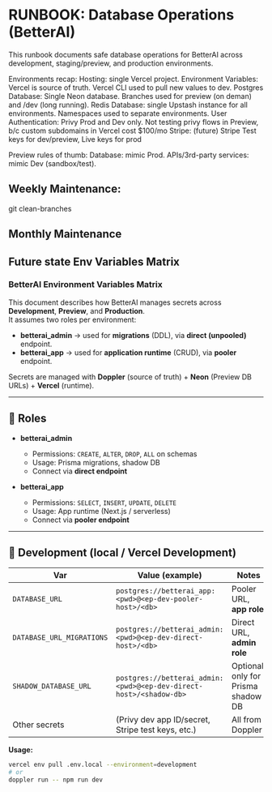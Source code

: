 # RUNBOOK: Database Operations (BetterAI)

This runbook documents safe database operations for BetterAI across development, staging/preview, and production environments.


Environments recap:
Hosting: single Vercel project. 
Environment Variables: Vercel is source of truth. Vercel CLI used to pull new values to dev.
Postgres Database: Single Neon database. Branches used for preview (on deman) and /dev (long running).
Redis Database: single Upstash instance for all environments. Namespaces used to separate environments.
User Authentication: Privy Prod and Dev only. Not testing privy flows in Preview, b/c custom subdomains in Vercel cost $100/mo
Stripe: (future) Stripe Test keys for dev/preview, Live keys for prod


Preview rules of thumb: Database: mimic Prod. APIs/3rd-party services: mimic Dev (sandbox/test).


## Weekly Maintenance:
git clean-branches


## Monthly Maintenance



## Future state Env Variables Matrix

### BetterAI Environment Variables Matrix

This document describes how BetterAI manages secrets across **Development**, **Preview**, and **Production**.  
It assumes two roles per environment:
- **betterai_admin** → used for **migrations** (DDL), via **direct (unpooled)** endpoint.
- **betterai_app** → used for **application runtime** (CRUD), via **pooler** endpoint.

Secrets are managed with **Doppler** (source of truth) + **Neon** (Preview DB URLs) + **Vercel** (runtime).

---

## 🔑 Roles

- **betterai_admin**
  - Permissions: `CREATE`, `ALTER`, `DROP`, `ALL` on schemas
  - Usage: Prisma migrations, shadow DB
  - Connect via **direct endpoint**

- **betterai_app**
  - Permissions: `SELECT`, `INSERT`, `UPDATE`, `DELETE`
  - Usage: App runtime (Next.js / serverless)
  - Connect via **pooler endpoint**

---

## 🌱 Development (local / Vercel Development)

| Var | Value (example) | Notes |
|---|---|---|
| `DATABASE_URL` | `postgres://betterai_app:<pwd>@<ep-dev-pooler-host>/<db>` | Pooler URL, **app role** |
| `DATABASE_URL_MIGRATIONS` | `postgres://betterai_admin:<pwd>@<ep-dev-direct-host>/<db>` | Direct URL, **admin role** |
| `SHADOW_DATABASE_URL` | `postgres://betterai_admin:<pwd>@<ep-dev-direct-host>/<shadow-db>` | Optional, only for Prisma shadow DB |
| Other secrets | (Privy dev app ID/secret, Stripe test keys, etc.) | All from Doppler |

**Usage:**
```bash
vercel env pull .env.local --environment=development
# or
doppler run -- npm run dev
